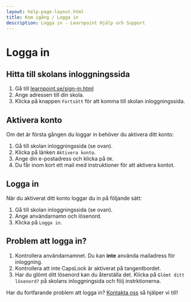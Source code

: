 ```yaml
---
layout: help-page-layout.html
title: Kom igång / Logga in
description: Logga in - Learnpoint Hjälp och Support
---
```


# Logga in

## Hitta till skolans inloggningssida

1. Gå till [learnpoint.se/sign-in.html](/sign-in.html)
1. Ange adressen till din skola.
1. Klicka på knappen `Fortsätt` för att komma till skolan inloggningssida.

<!-- desktop-screenshot.html, { src: "_assets/find-school.png", theme: "dark" } -->

## Aktivera konto

Om det är första gången du loggar in behöver du aktivera ditt konto:

1. Gå till skolan inloggningssida (se ovan).
1. Klicka på länken `Aktivera konto`.
1. Ange din e-postadress och klicka på `OK`.
1. Du får inom kort ett mail med instruktioner för att aktivera kontot.

<!-- desktop-screenshot.html, { src: "_assets/activate-account.png", theme: "dark" } -->


## Logga in

När du aktiverat ditt konto loggar du in på följande sätt:

1. Gå till skolan inloggningssida (se ovan).
1. Ange användarnamn och lösenord.
1. Klicka på `Logga in`.

<!-- desktop-screenshot.html, { src: "_assets/sign-in.png", theme: "dark" } -->

## Problem att logga in?

1. Kontrollera användarnamnet. Du kan **inte** använda mailadress för inloggning.
1. Kontrollera att inte CapsLock är aktiverat på tangentbordet.
1. Har du glömt ditt lösenord kan du återställa det. Klicka på `Glömt ditt lösenord?` på skolans inloggningsida och följ instrktionerna.

Har du fortfarande problem att logga in? [Kontakta oss](/help/) så hjälper vi till!

